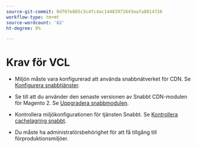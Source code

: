 ```yaml
---
source-git-commit: 0df07e865c3c4fc4ac14483972643eafa8814726
workflow-type: tm+mt
source-wordcount: '62'
ht-degree: 0%

---
```

# Krav för VCL

<!-- Prerequisites section inserted in tutorials for customizing the Fastly service configuration with custom VCL snippets. -->

- Miljön måste vara konfigurerad att använda snabbnätverket för CDN. Se [Konfigurera snabbtjänster](/help/cloud-guide/cdn/fastly-configuration.md).

- Se till att du använder den senaste versionen av Snabbt CDN-modulen för Magento 2. Se [Uppgradera snabbmodulen](/help/cloud-guide/cdn/fastly-configuration.md#upgrade-fastly-module).

- Kontrollera miljökonfigurationen för tjänsten Snabbt. Se [Kontrollera cachelagring snabbt](/help/cloud-guide/launch/checklist.md#verify-fastly-caching).

- Du måste ha administratörsbehörighet för att få tillgång till förproduktionsmiljöer.
